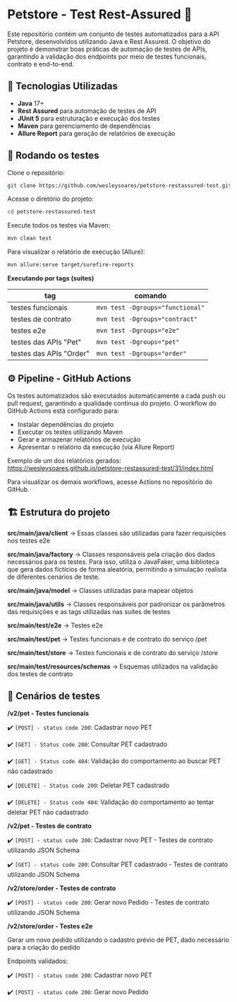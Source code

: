 
# Petstore - Test Rest-Assured 🐾

Este repositório contém um conjunto de testes automatizados para a API Petstore, desenvolvidos utilizando Java e Rest Assured. O objetivo do projeto é demonstrar boas práticas de automação de testes de APIs, garantindo a validação dos endpoints por meio de testes funcionais, contrato e end-to-end.


## 📌 Tecnologias Utilizadas

* **Java** 17+
* **Rest Assured** para automação de testes de API
* **JUnit 5** para estruturação e execução dos testes
* **Maven** para gerenciamento de dependências
* **Allure Report** para geração de relatórios de execução


## 🚀 Rodando os testes

Clone o repositório:
```bash
git clone https://github.com/wesleysoares/petstore-restassured-test.git
```
Acesse o diretório do projeto:
```bash
cd petstore-restassured-test
```
Execute todos os testes via Maven:
```bash
mvn clean test
```
Para visualizar o relatório de execução (Allure):
```bash
mvn allure:serve target/surefire-reports
```

**Executando por tags (suites)**

| tag                    | comando                          |
|------------------------|----------------------------------|
| testes funcionais      | `mvn test -Dgroups="functional"` |
| testes de contrato     | `mvn test -Dgroups="contract"`   |
| testes e2e             | `mvn test -Dgroups="e2e"`        |
| testes das APIs "Pet"  | `mvn test -Dgroups="pet"`        |
| testes das APIs "Order"| `mvn test -Dgroups="order"`      |



## ⚙️ Pipeline - GitHub Actions

Os testes automatizados são executados automaticamente a cada push ou pull request, garantindo a qualidade contínua do projeto. O workflow do GitHub Actions está configurado para:

* Instalar dependências do projeto
* Executar os testes utilizando Maven
* Gerar e armazenar relatórios de execução
* Apresentar o relatório da execução (via Allure Report)

Exemplo de um dos relatórios gerados:
https://wesleysoares.github.io/petstore-restassured-test/31/index.html

Para visualizar os demais workflows, acesse Actions no repositório do GitHub.

## 🏗️ Estrutura do projeto

**src/main/java/client** → Essas classes são utilizadas para fazer requisições nos testes e2e

**src/main/java/factory** → Classes responsáveis pela criação dos dados necessários para os testes. Para isso, utiliza o JavaFaker, uma biblioteca que gera dados fictícios de forma aleatória, permitindo a simulação realista de diferentes cenários de teste.

**src/main/java/model** → Classes utilizadas para mapear objetos

**src/main/java/utils** → Classes responsáveis por padronizar os parâmetros das requisições e as tags utilizadas nas suítes de testes

**src/main/test/e2e** → Testes e2e

**src/main/test/pet** → Testes funcionais e de contrato do serviço /pet

**src/main/test/store** → Testes funcionais e de contrato do serviço /store

**src/main/test/resources/schemas** → Esquemas utilizados na validação dos testes de contrato

## 🧪 Cenários de testes

**/v2/pet - Testes funcionais**

✔️ `[POST] - status code 200`: Cadastrar novo PET

✔️ `[GET] - Status code 200`: Consultar PET cadastrado

✔️ `[GET] - Status code 404`: Validação do comportamento ao buscar PET não cadastrado

✔️ `[DELETE] - Status code 200`: Deletar PET cadastrado

✔️ `[DELETE] - Status code 404`: Validação do comportamento ao tentar deletar PET não cadastrado

**/v2/pet - Testes de contrato**

✔️ `[POST] - status code 200`: Cadastrar novo PET - Testes de contrato utilizando JSON Schema

✔️ `[GET] - status code 200`: Consultar PET cadastrado - Testes de contrato utilizando JSON Schema

**/v2/store/order - Testes de contrato**

✔️ `[POST] - status code 200`: Gerar novo Pedido - Testes de contrato utilizando JSON Schema

**/v2/store/order - Testes e2e**

Gerar um novo pedido utilizando o cadastro prévio de PET, dado necessário para a criação do pedido

Endpoints validados:

✔️ `[POST] - status code 200`: Cadastrar novo PET

✔️ `[POST] - status code 200`: Gerar novo Pedido

